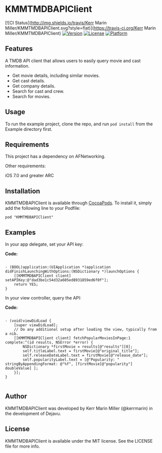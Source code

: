 # KMMTMDBAPIClient

[![CI Status](http://img.shields.io/travis/Kerr Marin Miller/KMMTMDBAPIClient.svg?style=flat)](https://travis-ci.org/Kerr Marin Miller/KMMTMDBAPIClient)
[![Version](https://img.shields.io/cocoapods/v/KMMTMDBAPIClient.svg?style=flat)](http://cocoadocs.org/docsets/KMMTMDBAPIClient)
[![License](https://img.shields.io/cocoapods/l/KMMTMDBAPIClient.svg?style=flat)](http://cocoadocs.org/docsets/KMMTMDBAPIClient)
[![Platform](https://img.shields.io/cocoapods/p/KMMTMDBAPIClient.svg?style=flat)](http://cocoadocs.org/docsets/KMMTMDBAPIClient)

## Features

A TMDB API client that allows users to easily query movie and cast information.

  - Get movie details, including similar movies.
  - Get cast details.
  - Get company details.
  - Search for cast and crew.
  - Search for movies.

## Usage

To run the example project, clone the repo, and run `pod install` from the Example directory first.

## Requirements

This project has a dependency on AFNetworking.

Other requirements: 

iOS 7.0 and greater
ARC

## Installation

KMMTMDBAPIClient is available through [CocoaPods](http://cocoapods.org). To install
it, simply add the following line to your Podfile:

    pod "KMMTMDBAPIClient"

## Examples

In your app delegate, set your API key:

**Code:**

```objc

- (BOOL)application:(UIApplication *)application didFinishLaunchingWithOptions:(NSDictionary *)launchOptions {
    [[KMMTMDBAPIClient client] setAPIKey:@"dad3be1c54d32a605ed8931859ed6f0f"];
    return YES;
}

```

In your view controller, query the API:

**Code:**

```objc

- (void)viewDidLoad {
    [super viewDidLoad];
    // Do any additional setup after loading the view, typically from a nib.
    [[KMMTMDBAPIClient client] fetchPopularMoviesInPage:1 complete:^(id results, NSError *error) {
        NSDictionary *firstMovie = results[@"results"][0];
        self.titleLabel.text = firstMovie[@"original_title"];
        self.releaseDateLabel.text = firstMovie[@"release_date"];
        self.popularityLabel.text = [@"Popularity: " stringByAppendingFormat: @"%f", [firstMovie[@"popularity"] doubleValue] ];
    }];
}


```


## Author

KMMTMDBAPIClient was developed by Kerr Marin Miller (@kerrmarin) in the development of Dejavu.

## License

KMMTMDBAPIClient is available under the MIT license. See the LICENSE file for more info.


